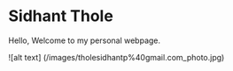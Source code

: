 # Sidhant Thole

Hello, Welcome to my personal webpage.

![alt text] (/images/tholesidhantp%40gmail.com_photo.jpg)

